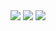 <html>
  <img src="https://media.giphy.com/media/35EsbaDsScalFRS1EW/giphy.gif">

<img src="https://media.giphy.com/media/YWW8ml5HvYLsD4dorr/giphy.gif">
<img src="https://github.com/IKEAmaker/blinky-trinket/blob/master/glasses.gif?raw=true">
</html>
